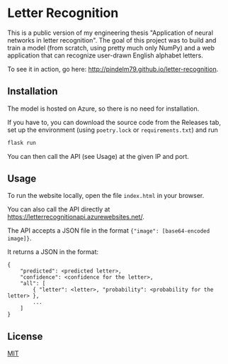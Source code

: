 # Letter Recognition

This is a public version of my engineering thesis "Application of neural networks in letter recognition". The goal of this project was to build and train a model (from scratch, using pretty much only NumPy) and a web application that can recognize user-drawn English alphabet letters.

To see it in action, go here: http://pindelm79.github.io/letter-recognition.

## Installation

The model is hosted on Azure, so there is no need for installation.

If you have to, you can download the source code from the Releases tab, set up the environment (using ```poetry.lock``` or ```requirements.txt```) and run 
```bash 
flask run
```
You can then call the API (see Usage) at the given IP and port.

## Usage

To run the website locally, open the file ```index.html``` in your browser.

You can also call the API directly at https://letterrecognitionapi.azurewebsites.net/.

The API accepts a JSON file in the format ```{"image": [base64-encoded image]}```.

It returns a JSON in the format:
```
{
    "predicted": <predicted letter>, 
    "confidence": <confidence for the letter>,
    "all": [
        { "letter": <letter>, "probability": <probability for the letter> },
        ...
    ]
}
```

## License
[MIT](https://choosealicense.com/licenses/mit/)
